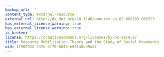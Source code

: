 ```yaml
---
backup_url: ''
content_type: external-resource
external_url: http://dx.doi.org/10.1146/annurev.so.09.080183.002523
has_external_licence_warning: true
has_external_license_warning: true
is_broken: ''
license: https://creativecommons.org/licenses/by-nc-sa/4.0/
title: Resource Mobilization Theory and the Study of Social Movements
uid: 1f902922-247e-4f70-8d46-e05fa5de9a57
---
```

